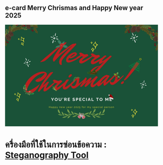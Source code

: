 ## e-card Merry Chrismas and Happy New year 2025
![e-card](e-card/e-card.png)

# ครื่องมือที่ใช้ในการซ่อนข้อความ : [Steganography Tool](steganography.md)
